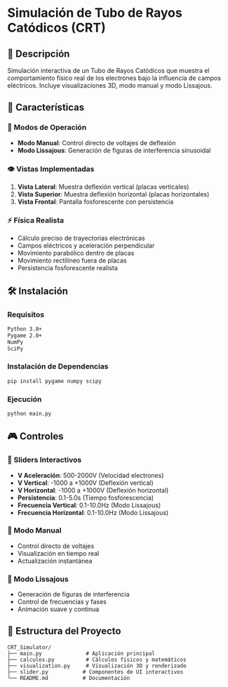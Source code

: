 # Simulación de Tubo de Rayos Catódicos (CRT)

## 📖 Descripción

Simulación interactiva de un Tubo de Rayos Catódicos que muestra el comportamiento físico real de los electrones bajo la influencia de campos eléctricos. Incluye visualizaciones 3D, modo manual y modo Lissajous.

## 🚀 Características

### 🎯 Modos de Operación
- **Modo Manual**: Control directo de voltajes de deflexión
- **Modo Lissajous**: Generación de figuras de interferencia sinusoidal

### 👁️ Vistas Implementadas
1. **Vista Lateral**: Muestra deflexión vertical (placas verticales)
2. **Vista Superior**: Muestra deflexión horizontal (placas horizontales)  
3. **Vista Frontal**: Pantalla fosforescente con persistencia

### ⚡ Física Realista
- Cálculo preciso de trayectorias electrónicas
- Campos eléctricos y aceleración perpendicular
- Movimiento parabólico dentro de placas
- Movimiento rectilíneo fuera de placas
- Persistencia fosforescente realista

## 🛠️ Instalación

### Requisitos
```bash
Python 3.8+
Pygame 2.0+
NumPy
SciPy
```

### Instalación de Dependencias
```bash
pip install pygame numpy scipy
```

### Ejecución
```bash
python main.py
```

## 🎮 Controles

### 🔧 Sliders Interactivos
- **V Aceleración**: 500-2000V (Velocidad electrones)
- **V Vertical**: -1000 a +1000V (Deflexión vertical)
- **V Horizontal**: -1000 a +1000V (Deflexión horizontal)
- **Persistencia**: 0.1-5.0s (Tiempo fosforescencia)
- **Frecuencia Vertical**: 0.1-10.0Hz (Modo Lissajous)
- **Frecuencia Horizontal**: 0.1-10.0Hz (Modo Lissajous)

### 🎯 Modo Manual
- Control directo de voltajes
- Visualización en tiempo real
- Actualización instantánea

### 🌊 Modo Lissajous
- Generación de figuras de interferencia
- Control de frecuencias y fases
- Animación suave y continua

## 📁 Estructura del Proyecto

```
CRT_Simulator/
├── main.py              # Aplicación principal
├── calculos.py          # Cálculos físicos y matemáticos
├── visualization.py     # Visualización 3D y renderizado
├── slider.py           # Componentes de UI interactivos
└── README.md           # Documentación
```
